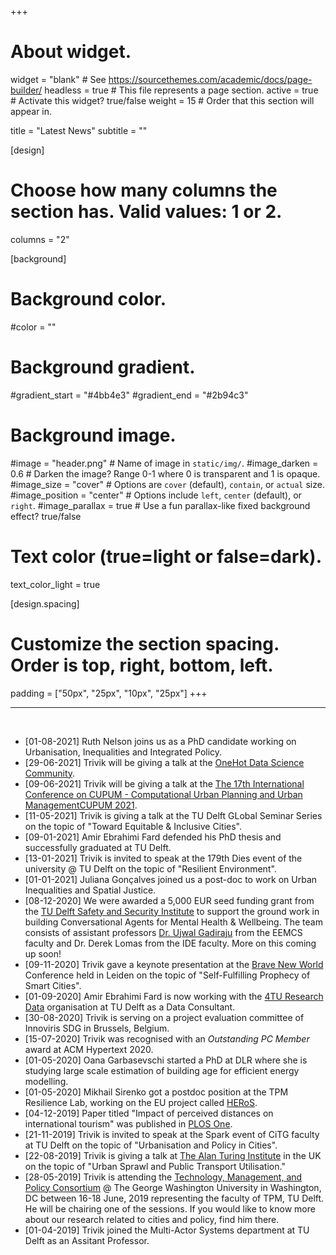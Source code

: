 +++
# About widget.
widget = "blank"  # See https://sourcethemes.com/academic/docs/page-builder/
headless = true  # This file represents a page section.
active = true  # Activate this widget? true/false
weight = 15  # Order that this section will appear in.

title = "Latest News"
subtitle = ""

[design]
  # Choose how many columns the section has. Valid values: 1 or 2.
  columns = "2"

[background]
  # Background color.
  #color = ""

  # Background gradient.
  #gradient_start = "#4bb4e3"
  #gradient_end = "#2b94c3"

  # Background image.
  #image = "header.png"  # Name of image in `static/img/`.
  #image_darken = 0.6  # Darken the image? Range 0-1 where 0 is transparent and 1 is opaque.
  #image_size = "cover"  #  Options are `cover` (default), `contain`, or `actual` size.
  #image_position = "center"  # Options include `left`, `center` (default), or `right`.
  #image_parallax = true  # Use a fun parallax-like fixed background effect? true/false

  # Text color (true=light or false=dark).
  text_color_light = true

[design.spacing]
  # Customize the section spacing. Order is top, right, bottom, left.
  padding = ["50px", "25px", "10px", "25px"]
+++

-----
<br />

* [01-08-2021] Ruth Nelson joins us as a PhD candidate working on Urbanisation, Inequalities and Integrated Policy.
* [29-06-2021] Trivik will be giving a talk at the [OneHot Data Science Community](https://onehot.nl/events/2021-06-29-the-birds-eye-view/).
* [09-06-2021] Trivik will be giving a talk at the [The 17th International Conference on CUPUM - Computational Urban Planning and Urban ManagementCUPUM 2021](https://www.cupum2021.org/).
* [11-05-2021] Trivik is giving a talk at the TU Delft GLobal Seminar Series on the topic of "Toward Equitable & Inclusive Cities".
* [09-01-2021] Amir Ebrahimi Fard defended his PhD thesis and successfully graduated at TU Delft.
* [13-01-2021] Trivik is invited to speak at the 179th Dies event of the university @ TU Delft on the topic of "Resilient Environment".
* [01-01-2021] Juliana Gonçalves joined us a post-doc to work on Urban Inequalities and Spatial Justice.
* [08-12-2020] We were awarded a 5,000 EUR seed funding grant from the [TU Delft Safety and Security Institute](https://www.tudelft.nl/tu-delft-safety-security-institute/) to support the ground work in building Conversational Agents for Mental Health & Wellbeing. The team consists of assistant professors [Dr. Ujwal Gadiraju](http://ujwalgadiraju.com/) from the EEMCS faculty and Dr. Derek Lomas from the IDE faculty. More on this coming up soon!
* [09-11-2020] Trivik gave a keynote presentation at the [Brave New World](https://www.bravenewworld.nl/) Conference held in Leiden on the topic of "Self-Fulfilling Prophecy of Smart Cities".
* [01-09-2020] Amir Ebrahimi Fard is now working with the [4TU Research Data](https://data.4tu.nl/info/en/) organisation at TU Delft as a Data Consultant.
* [30-08-2020] Trivik is serving on a project evaluation committee of Innoviris SDG in Brussels, Belgium.
* [15-07-2020] Trivik was recognised with an _Outstanding PC Member_ award at ACM Hypertext 2020.
* [01-05-2020] Oana Garbasevschi started a PhD at DLR where she is studying large scale estimation of building age for efficient energy modelling.
* [01-05-2020] Mikhail Sirenko got a postdoc position at the TPM Resilience Lab, working on the EU project called [HERoS](https://www.heros-project.eu/).
* [04-12-2019] Paper titled "Impact of perceived distances on international tourism" was published in [PLOS One](https://journals.plos.org/plosone/article?id=10.1371/journal.pone.0225315).
* [21-11-2019] Trivik is invited to speak at the Spark event of CiTG faculty at TU Delft on the topic of "Urbanisation and Policy in Cities".
* [22-08-2019] Trivik is giving a talk at [The Alan Turing Institute](https://www.turing.ac.uk/) in the UK on the topic of "Urban Sprawl and Public Transport Utilisation."
* [28-05-2019] Trivik is attending the [Technology, Management, and Policy Consortium](https://tmp2019.seas.gwu.edu/) @ The George Washington University in Washington, DC between 16-18 June, 2019 representing the faculty of TPM, TU Delft. He will be chairing one of the sessions. If you would like to know more about our research related to cities and policy, find him there.
* [01-04-2019] Trivik joined the Multi-Actor Systems department at TU Delft as an Assitant Professor.
